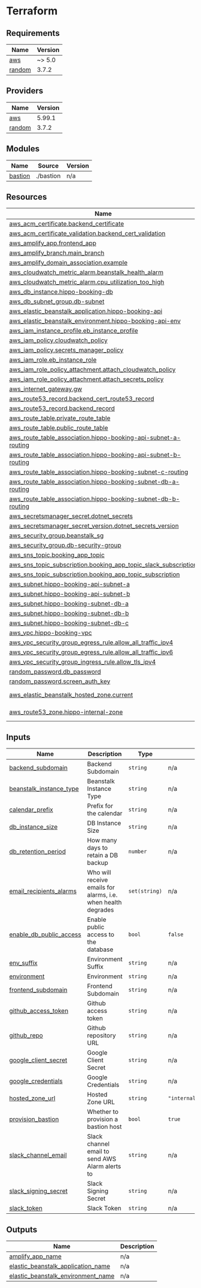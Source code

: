 # Terraform

<!-- BEGIN_TF_DOCS -->
## Requirements

| Name | Version |
|------|---------|
| <a name="requirement_aws"></a> [aws](#requirement\_aws) | ~> 5.0 |
| <a name="requirement_random"></a> [random](#requirement\_random) | 3.7.2 |

## Providers

| Name | Version |
|------|---------|
| <a name="provider_aws"></a> [aws](#provider\_aws) | 5.99.1 |
| <a name="provider_random"></a> [random](#provider\_random) | 3.7.2 |

## Modules

| Name | Source | Version |
|------|--------|---------|
| <a name="module_bastion"></a> [bastion](#module\_bastion) | ./bastion | n/a |

## Resources

| Name | Type |
|------|------|
| [aws_acm_certificate.backend_certificate](https://registry.terraform.io/providers/hashicorp/aws/latest/docs/resources/acm_certificate) | resource |
| [aws_acm_certificate_validation.backend_cert_validation](https://registry.terraform.io/providers/hashicorp/aws/latest/docs/resources/acm_certificate_validation) | resource |
| [aws_amplify_app.frontend_app](https://registry.terraform.io/providers/hashicorp/aws/latest/docs/resources/amplify_app) | resource |
| [aws_amplify_branch.main_branch](https://registry.terraform.io/providers/hashicorp/aws/latest/docs/resources/amplify_branch) | resource |
| [aws_amplify_domain_association.example](https://registry.terraform.io/providers/hashicorp/aws/latest/docs/resources/amplify_domain_association) | resource |
| [aws_cloudwatch_metric_alarm.beanstalk_health_alarm](https://registry.terraform.io/providers/hashicorp/aws/latest/docs/resources/cloudwatch_metric_alarm) | resource |
| [aws_cloudwatch_metric_alarm.cpu_utilization_too_high](https://registry.terraform.io/providers/hashicorp/aws/latest/docs/resources/cloudwatch_metric_alarm) | resource |
| [aws_db_instance.hippo-booking-db](https://registry.terraform.io/providers/hashicorp/aws/latest/docs/resources/db_instance) | resource |
| [aws_db_subnet_group.db-subnet](https://registry.terraform.io/providers/hashicorp/aws/latest/docs/resources/db_subnet_group) | resource |
| [aws_elastic_beanstalk_application.hippo-booking-api](https://registry.terraform.io/providers/hashicorp/aws/latest/docs/resources/elastic_beanstalk_application) | resource |
| [aws_elastic_beanstalk_environment.hippo-booking-api-env](https://registry.terraform.io/providers/hashicorp/aws/latest/docs/resources/elastic_beanstalk_environment) | resource |
| [aws_iam_instance_profile.eb_instance_profile](https://registry.terraform.io/providers/hashicorp/aws/latest/docs/resources/iam_instance_profile) | resource |
| [aws_iam_policy.cloudwatch_policy](https://registry.terraform.io/providers/hashicorp/aws/latest/docs/resources/iam_policy) | resource |
| [aws_iam_policy.secrets_manager_policy](https://registry.terraform.io/providers/hashicorp/aws/latest/docs/resources/iam_policy) | resource |
| [aws_iam_role.eb_instance_role](https://registry.terraform.io/providers/hashicorp/aws/latest/docs/resources/iam_role) | resource |
| [aws_iam_role_policy_attachment.attach_cloudwatch_policy](https://registry.terraform.io/providers/hashicorp/aws/latest/docs/resources/iam_role_policy_attachment) | resource |
| [aws_iam_role_policy_attachment.attach_secrets_policy](https://registry.terraform.io/providers/hashicorp/aws/latest/docs/resources/iam_role_policy_attachment) | resource |
| [aws_internet_gateway.gw](https://registry.terraform.io/providers/hashicorp/aws/latest/docs/resources/internet_gateway) | resource |
| [aws_route53_record.backend_cert_route53_record](https://registry.terraform.io/providers/hashicorp/aws/latest/docs/resources/route53_record) | resource |
| [aws_route53_record.backend_record](https://registry.terraform.io/providers/hashicorp/aws/latest/docs/resources/route53_record) | resource |
| [aws_route_table.private_route_table](https://registry.terraform.io/providers/hashicorp/aws/latest/docs/resources/route_table) | resource |
| [aws_route_table.public_route_table](https://registry.terraform.io/providers/hashicorp/aws/latest/docs/resources/route_table) | resource |
| [aws_route_table_association.hippo-booking-api-subnet-a-routing](https://registry.terraform.io/providers/hashicorp/aws/latest/docs/resources/route_table_association) | resource |
| [aws_route_table_association.hippo-booking-api-subnet-b-routing](https://registry.terraform.io/providers/hashicorp/aws/latest/docs/resources/route_table_association) | resource |
| [aws_route_table_association.hippo-booking-subnet-c-routing](https://registry.terraform.io/providers/hashicorp/aws/latest/docs/resources/route_table_association) | resource |
| [aws_route_table_association.hippo-booking-subnet-db-a-routing](https://registry.terraform.io/providers/hashicorp/aws/latest/docs/resources/route_table_association) | resource |
| [aws_route_table_association.hippo-booking-subnet-db-b-routing](https://registry.terraform.io/providers/hashicorp/aws/latest/docs/resources/route_table_association) | resource |
| [aws_secretsmanager_secret.dotnet_secrets](https://registry.terraform.io/providers/hashicorp/aws/latest/docs/resources/secretsmanager_secret) | resource |
| [aws_secretsmanager_secret_version.dotnet_secrets_version](https://registry.terraform.io/providers/hashicorp/aws/latest/docs/resources/secretsmanager_secret_version) | resource |
| [aws_security_group.beanstalk_sg](https://registry.terraform.io/providers/hashicorp/aws/latest/docs/resources/security_group) | resource |
| [aws_security_group.db-security-group](https://registry.terraform.io/providers/hashicorp/aws/latest/docs/resources/security_group) | resource |
| [aws_sns_topic.booking_app_topic](https://registry.terraform.io/providers/hashicorp/aws/latest/docs/resources/sns_topic) | resource |
| [aws_sns_topic_subscription.booking_app_topic_slack_subscription](https://registry.terraform.io/providers/hashicorp/aws/latest/docs/resources/sns_topic_subscription) | resource |
| [aws_sns_topic_subscription.booking_app_topic_subscription](https://registry.terraform.io/providers/hashicorp/aws/latest/docs/resources/sns_topic_subscription) | resource |
| [aws_subnet.hippo-booking-api-subnet-a](https://registry.terraform.io/providers/hashicorp/aws/latest/docs/resources/subnet) | resource |
| [aws_subnet.hippo-booking-api-subnet-b](https://registry.terraform.io/providers/hashicorp/aws/latest/docs/resources/subnet) | resource |
| [aws_subnet.hippo-booking-subnet-db-a](https://registry.terraform.io/providers/hashicorp/aws/latest/docs/resources/subnet) | resource |
| [aws_subnet.hippo-booking-subnet-db-b](https://registry.terraform.io/providers/hashicorp/aws/latest/docs/resources/subnet) | resource |
| [aws_subnet.hippo-booking-subnet-db-c](https://registry.terraform.io/providers/hashicorp/aws/latest/docs/resources/subnet) | resource |
| [aws_vpc.hippo-booking-vpc](https://registry.terraform.io/providers/hashicorp/aws/latest/docs/resources/vpc) | resource |
| [aws_vpc_security_group_egress_rule.allow_all_traffic_ipv4](https://registry.terraform.io/providers/hashicorp/aws/latest/docs/resources/vpc_security_group_egress_rule) | resource |
| [aws_vpc_security_group_egress_rule.allow_all_traffic_ipv6](https://registry.terraform.io/providers/hashicorp/aws/latest/docs/resources/vpc_security_group_egress_rule) | resource |
| [aws_vpc_security_group_ingress_rule.allow_tls_ipv4](https://registry.terraform.io/providers/hashicorp/aws/latest/docs/resources/vpc_security_group_ingress_rule) | resource |
| [random_password.db_password](https://registry.terraform.io/providers/hashicorp/random/3.7.2/docs/resources/password) | resource |
| [random_password.screen_auth_key](https://registry.terraform.io/providers/hashicorp/random/3.7.2/docs/resources/password) | resource |
| [aws_elastic_beanstalk_hosted_zone.current](https://registry.terraform.io/providers/hashicorp/aws/latest/docs/data-sources/elastic_beanstalk_hosted_zone) | data source |
| [aws_route53_zone.hippo-internal-zone](https://registry.terraform.io/providers/hashicorp/aws/latest/docs/data-sources/route53_zone) | data source |

## Inputs

| Name | Description | Type | Default | Required |
|------|-------------|------|---------|:--------:|
| <a name="input_backend_subdomain"></a> [backend\_subdomain](#input\_backend\_subdomain) | Backend Subdomain | `string` | n/a | yes |
| <a name="input_beanstalk_instance_type"></a> [beanstalk\_instance\_type](#input\_beanstalk\_instance\_type) | Beanstalk Instance Type | `string` | n/a | yes |
| <a name="input_calendar_prefix"></a> [calendar\_prefix](#input\_calendar\_prefix) | Prefix for the calendar | `string` | n/a | yes |
| <a name="input_db_instance_size"></a> [db\_instance\_size](#input\_db\_instance\_size) | DB Instance Size | `string` | n/a | yes |
| <a name="input_db_retention_period"></a> [db\_retention\_period](#input\_db\_retention\_period) | How many days to retain a DB backup | `number` | n/a | yes |
| <a name="input_email_recipients_alarms"></a> [email\_recipients\_alarms](#input\_email\_recipients\_alarms) | Who will receive emails for alarms, i.e. when health degrades | `set(string)` | n/a | yes |
| <a name="input_enable_db_public_access"></a> [enable\_db\_public\_access](#input\_enable\_db\_public\_access) | Enable public access to the database | `bool` | `false` | no |
| <a name="input_env_suffix"></a> [env\_suffix](#input\_env\_suffix) | Environment Suffix | `string` | n/a | yes |
| <a name="input_environment"></a> [environment](#input\_environment) | Environment | `string` | n/a | yes |
| <a name="input_frontend_subdomain"></a> [frontend\_subdomain](#input\_frontend\_subdomain) | Frontend Subdomain | `string` | n/a | yes |
| <a name="input_github_access_token"></a> [github\_access\_token](#input\_github\_access\_token) | Github access token | `string` | n/a | yes |
| <a name="input_github_repo"></a> [github\_repo](#input\_github\_repo) | Github repository URL | `string` | n/a | yes |
| <a name="input_google_client_secret"></a> [google\_client\_secret](#input\_google\_client\_secret) | Google Client Secret | `string` | n/a | yes |
| <a name="input_google_credentials"></a> [google\_credentials](#input\_google\_credentials) | Google Credentials | `string` | n/a | yes |
| <a name="input_hosted_zone_url"></a> [hosted\_zone\_url](#input\_hosted\_zone\_url) | Hosted Zone URL | `string` | `"internal.hippodigital.cloud"` | no |
| <a name="input_provision_bastion"></a> [provision\_bastion](#input\_provision\_bastion) | Whether to provision a bastion host | `bool` | `true` | no |
| <a name="input_slack_channel_email"></a> [slack\_channel\_email](#input\_slack\_channel\_email) | Slack channel email to send AWS Alarm alerts to | `string` | n/a | yes |
| <a name="input_slack_signing_secret"></a> [slack\_signing\_secret](#input\_slack\_signing\_secret) | Slack Signing Secret | `string` | n/a | yes |
| <a name="input_slack_token"></a> [slack\_token](#input\_slack\_token) | Slack Token | `string` | n/a | yes |

## Outputs

| Name | Description |
|------|-------------|
| <a name="output_amplify_app_name"></a> [amplify\_app\_name](#output\_amplify\_app\_name) | n/a |
| <a name="output_elastic_beanstalk_application_name"></a> [elastic\_beanstalk\_application\_name](#output\_elastic\_beanstalk\_application\_name) | n/a |
| <a name="output_elastic_beanstalk_environment_name"></a> [elastic\_beanstalk\_environment\_name](#output\_elastic\_beanstalk\_environment\_name) | n/a |
<!-- END_TF_DOCS -->
